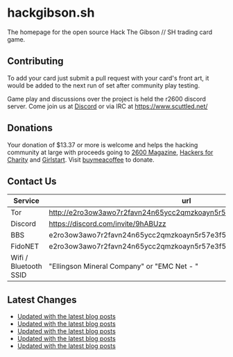 # hackgibson.sh
The homepage for the open source Hack The Gibson // SH trading card game.


## Contributing

To add your card just submit a pull request with your card's front art, it would be added to the next run of set after community play testing.

Game play and discussions over the project is held the r2600 discord server. Come join us at [Discord](https://discord.com/invite/9hABUzz) or via IRC at https://www.scuttled.net/


## Donations

Your donation of $13.37 or more is welcome and helps the hacking community at large with proceeds going to [2600 Magazine](https://2600.com/), [Hackers for Charity](https://hackersforcharity.org) and [Girlstart](https://girlstart.org).  Visit [buymeacoffee](https://www.buymeacoffee.com/hackgibson.sh) to donate.


## Contact Us

Service | url
-|-
Tor | http://e2ro3ow3awo7r2favn24n65ycc2qmzkoayn5r57e3f56nvjwdcgg32ad.onion
Discord | https://discord.com/invite/9hABUzz
BBS | e2ro3ow3awo7r2favn24n65ycc2qmzkoayn5r57e3f56nvjwdcgg32ad.onion:23
FidoNET | e2ro3ow3awo7r2favn24n65ycc2qmzkoayn5r57e3f56nvjwdcgg32ad.onion:24554
Wifi / Bluetooth SSID | "Ellingson Mineral Company" or "EMC Net - <fidonet address>"

## Latest Changes
<!-- BLOG-POST-LIST:START -->
- [Updated with the latest blog posts](https://github.com/DFW2600/hackgibson.sh/commit/dfb33c2a37a329f3eff11730d4cb8385adee8906)
- [Updated with the latest blog posts](https://github.com/DFW2600/hackgibson.sh/commit/3307a87b9b4f875ab16ca7b0be2efd9a5550e008)
- [Updated with the latest blog posts](https://github.com/DFW2600/hackgibson.sh/commit/6d7333609c486b4891481df2b721ba4fb872ebc1)
- [Updated with the latest blog posts](https://github.com/DFW2600/hackgibson.sh/commit/bc64d37d33275aabfbefe26fcb01b95c734850d1)
- [Updated with the latest blog posts](https://github.com/DFW2600/hackgibson.sh/commit/36788f12799ad15f13a04557aa0fe82e0a1b1383)
<!-- BLOG-POST-LIST:END -->
